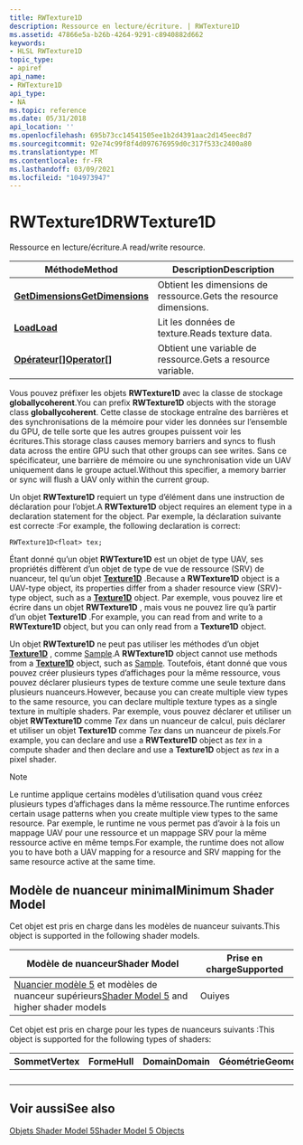 ```yaml
---
title: RWTexture1D
description: Ressource en lecture/écriture. | RWTexture1D
ms.assetid: 47866e5a-b26b-4264-9291-c8940882d662
keywords:
- HLSL RWTexture1D
topic_type:
- apiref
api_name:
- RWTexture1D
api_type:
- NA
ms.topic: reference
ms.date: 05/31/2018
api_location: ''
ms.openlocfilehash: 695b73cc14541505ee1b2d4391aac2d145eec8d7
ms.sourcegitcommit: 92e74c99f8f4d097676959d0c317f533c2400a80
ms.translationtype: MT
ms.contentlocale: fr-FR
ms.lasthandoff: 03/09/2021
ms.locfileid: "104973947"
---
```

# <a name="rwtexture1d"></a><span data-ttu-id="d947b-105">RWTexture1D</span><span class="sxs-lookup"><span data-stu-id="d947b-105">RWTexture1D</span></span>

<span data-ttu-id="d947b-106">Ressource en lecture/écriture.</span><span class="sxs-lookup"><span data-stu-id="d947b-106">A read/write resource.</span></span>



| <span data-ttu-id="d947b-107">Méthode</span><span class="sxs-lookup"><span data-stu-id="d947b-107">Method</span></span>                                                        | <span data-ttu-id="d947b-108">Description</span><span class="sxs-lookup"><span data-stu-id="d947b-108">Description</span></span>                   |
|---------------------------------------------------------------|-------------------------------|
| [<span data-ttu-id="d947b-109">**GetDimensions**</span><span class="sxs-lookup"><span data-stu-id="d947b-109">**GetDimensions**</span></span>](sm5-object-rwtexture1d-getdimensions.md) | <span data-ttu-id="d947b-110">Obtient les dimensions de ressource.</span><span class="sxs-lookup"><span data-stu-id="d947b-110">Gets the resource dimensions.</span></span> |
| [<span data-ttu-id="d947b-111">**Load**</span><span class="sxs-lookup"><span data-stu-id="d947b-111">**Load**</span></span>](rwtexture1d-load.md)                              | <span data-ttu-id="d947b-112">Lit les données de texture.</span><span class="sxs-lookup"><span data-stu-id="d947b-112">Reads texture data.</span></span>           |
| <span data-ttu-id="d947b-113">[**Opérateur\[\]**](sm5-object-rwtexture1d-operatorindex.md)</span><span class="sxs-lookup"><span data-stu-id="d947b-113">[**Operator\[\]**](sm5-object-rwtexture1d-operatorindex.md)</span></span>  | <span data-ttu-id="d947b-114">Obtient une variable de ressource.</span><span class="sxs-lookup"><span data-stu-id="d947b-114">Gets a resource variable.</span></span>     |



 

<span data-ttu-id="d947b-115">Vous pouvez préfixer les objets **RWTexture1D** avec la classe de stockage **globallycoherent**.</span><span class="sxs-lookup"><span data-stu-id="d947b-115">You can prefix **RWTexture1D** objects with the storage class **globallycoherent**.</span></span> <span data-ttu-id="d947b-116">Cette classe de stockage entraîne des barrières et des synchronisations de la mémoire pour vider les données sur l’ensemble du GPU, de telle sorte que les autres groupes puissent voir les écritures.</span><span class="sxs-lookup"><span data-stu-id="d947b-116">This storage class causes memory barriers and syncs to flush data across the entire GPU such that other groups can see writes.</span></span> <span data-ttu-id="d947b-117">Sans ce spécificateur, une barrière de mémoire ou une synchronisation vide un UAV uniquement dans le groupe actuel.</span><span class="sxs-lookup"><span data-stu-id="d947b-117">Without this specifier, a memory barrier or sync will flush a UAV only within the current group.</span></span>

<span data-ttu-id="d947b-118">Un objet **RWTexture1D** requiert un type d’élément dans une instruction de déclaration pour l’objet.</span><span class="sxs-lookup"><span data-stu-id="d947b-118">A **RWTexture1D** object requires an element type in a declaration statement for the object.</span></span> <span data-ttu-id="d947b-119">Par exemple, la déclaration suivante est correcte :</span><span class="sxs-lookup"><span data-stu-id="d947b-119">For example, the following declaration is correct:</span></span>


```
RWTexture1D<float> tex;
```



<span data-ttu-id="d947b-120">Étant donné qu’un objet **RWTexture1D** est un objet de type UAV, ses propriétés diffèrent d’un objet de type de vue de ressource (SRV) de nuanceur, tel qu’un objet [**Texture1D**](sm5-object-texture1d.md) .</span><span class="sxs-lookup"><span data-stu-id="d947b-120">Because a **RWTexture1D** object is a UAV-type object, its properties differ from a shader resource view (SRV)-type object, such as a [**Texture1D**](sm5-object-texture1d.md) object.</span></span> <span data-ttu-id="d947b-121">Par exemple, vous pouvez lire et écrire dans un objet **RWTexture1D** , mais vous ne pouvez lire qu’à partir d’un objet **Texture1D** .</span><span class="sxs-lookup"><span data-stu-id="d947b-121">For example, you can read from and write to a **RWTexture1D** object, but you can only read from a **Texture1D** object.</span></span>

<span data-ttu-id="d947b-122">Un objet **RWTexture1D** ne peut pas utiliser les méthodes d’un objet [**Texture1D**](sm5-object-texture1d.md) , comme [Sample](dx-graphics-hlsl-to-sample.md).</span><span class="sxs-lookup"><span data-stu-id="d947b-122">A **RWTexture1D** object cannot use methods from a [**Texture1D**](sm5-object-texture1d.md) object, such as [Sample](dx-graphics-hlsl-to-sample.md).</span></span> <span data-ttu-id="d947b-123">Toutefois, étant donné que vous pouvez créer plusieurs types d’affichages pour la même ressource, vous pouvez déclarer plusieurs types de texture comme une seule texture dans plusieurs nuanceurs.</span><span class="sxs-lookup"><span data-stu-id="d947b-123">However, because you can create multiple view types to the same resource, you can declare multiple texture types as a single texture in multiple shaders.</span></span> <span data-ttu-id="d947b-124">Par exemple, vous pouvez déclarer et utiliser un objet **RWTexture1D** comme *Tex* dans un nuanceur de calcul, puis déclarer et utiliser un objet **Texture1D** comme *Tex* dans un nuanceur de pixels.</span><span class="sxs-lookup"><span data-stu-id="d947b-124">For example, you can declare and use a **RWTexture1D** object as *tex* in a compute shader and then declare and use a **Texture1D** object as *tex* in a pixel shader.</span></span>

> [!Note]  
> <span data-ttu-id="d947b-125">Le runtime applique certains modèles d’utilisation quand vous créez plusieurs types d’affichages dans la même ressource.</span><span class="sxs-lookup"><span data-stu-id="d947b-125">The runtime enforces certain usage patterns when you create multiple view types to the same resource.</span></span> <span data-ttu-id="d947b-126">Par exemple, le runtime ne vous permet pas d’avoir à la fois un mappage UAV pour une ressource et un mappage SRV pour la même ressource active en même temps.</span><span class="sxs-lookup"><span data-stu-id="d947b-126">For example, the runtime does not allow you to have both a UAV mapping for a resource and SRV mapping for the same resource active at the same time.</span></span>

 

## <a name="minimum-shader-model"></a><span data-ttu-id="d947b-127">Modèle de nuanceur minimal</span><span class="sxs-lookup"><span data-stu-id="d947b-127">Minimum Shader Model</span></span>

<span data-ttu-id="d947b-128">Cet objet est pris en charge dans les modèles de nuanceur suivants.</span><span class="sxs-lookup"><span data-stu-id="d947b-128">This object is supported in the following shader models.</span></span>



| <span data-ttu-id="d947b-129">Modèle de nuanceur</span><span class="sxs-lookup"><span data-stu-id="d947b-129">Shader Model</span></span>                                                                | <span data-ttu-id="d947b-130">Prise en charge</span><span class="sxs-lookup"><span data-stu-id="d947b-130">Supported</span></span> |
|-----------------------------------------------------------------------------|-----------|
| <span data-ttu-id="d947b-131">[Nuancier modèle 5](d3d11-graphics-reference-sm5.md) et modèles de nuanceur supérieurs</span><span class="sxs-lookup"><span data-stu-id="d947b-131">[Shader Model 5](d3d11-graphics-reference-sm5.md) and higher shader models</span></span> | <span data-ttu-id="d947b-132">Oui</span><span class="sxs-lookup"><span data-stu-id="d947b-132">yes</span></span>       |



 

<span data-ttu-id="d947b-133">Cet objet est pris en charge pour les types de nuanceurs suivants :</span><span class="sxs-lookup"><span data-stu-id="d947b-133">This object is supported for the following types of shaders:</span></span>



| <span data-ttu-id="d947b-134">Sommet</span><span class="sxs-lookup"><span data-stu-id="d947b-134">Vertex</span></span> | <span data-ttu-id="d947b-135">Forme</span><span class="sxs-lookup"><span data-stu-id="d947b-135">Hull</span></span> | <span data-ttu-id="d947b-136">Domain</span><span class="sxs-lookup"><span data-stu-id="d947b-136">Domain</span></span> | <span data-ttu-id="d947b-137">Géométrie</span><span class="sxs-lookup"><span data-stu-id="d947b-137">Geometry</span></span> | <span data-ttu-id="d947b-138">Pixel</span><span class="sxs-lookup"><span data-stu-id="d947b-138">Pixel</span></span> | <span data-ttu-id="d947b-139">Compute</span><span class="sxs-lookup"><span data-stu-id="d947b-139">Compute</span></span> |
|--------|------|--------|----------|-------|---------|
|        |      |        |          | <span data-ttu-id="d947b-140">x</span><span class="sxs-lookup"><span data-stu-id="d947b-140">x</span></span>     | <span data-ttu-id="d947b-141">x</span><span class="sxs-lookup"><span data-stu-id="d947b-141">x</span></span>       |



 

## <a name="see-also"></a><span data-ttu-id="d947b-142">Voir aussi</span><span class="sxs-lookup"><span data-stu-id="d947b-142">See also</span></span>

<dl> <dt>

[<span data-ttu-id="d947b-143">Objets Shader Model 5</span><span class="sxs-lookup"><span data-stu-id="d947b-143">Shader Model 5 Objects</span></span>](d3d11-graphics-reference-sm5-objects.md)
</dt> </dl>

 

 




